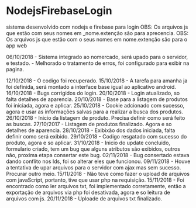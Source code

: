 # NodejsFirebaseLogin

sistema desenvolvido com nodejs e firebase para login
OBS: Os arquivos js que estão com seus nomes em _nome.extenção são para aprecencia.
OBS: Os arquivos js que estão com o seus nomes em nome.extenção são para o app web

06/10/2018 - Sistema integrado ao nomercado, será upado para o servidor, e testado.
		   - Melhorado o tratamento de erros, foi configurado para exibir na pagina.

12/10/2018 - O codigo foi recuperado.
15/10/2018 - A tarefa para amanha ja foi definida, será montado a interface base igual ao aplicativo android.
16/10/2018 - Bugs corrigidos do login.
20/10/2018 - Login atualizado, so falta detalhes de aparencia.
20/10/2018 - Base para a listagem de produtos foi iniciada, agora e aplicar.
25/10/2018 - Cookie adcionado com sucesso, agora e usar as informações salvas para a realizar a busca dos produtos.
26/10/2018 - Inicio da listagem de produto. Precisa definir como será feito as buscas.
27/10/2017 - Listagem de produtos finalizado. Agora e so detalhes de aparencia.
28/10/2018 - Exibixão dos dados iniciada, falta definir como será exibido.
29/10/2018 - Codigo resgatado com sucesso do produto, agora e so aplicar.
31/10/2018 - Inicio do update concluido, formulario criado, tem um bug que alguns atributos são exibidos, outros não, proxima etapa
             consertar este bug.
02/11/2018 - Bug consertado estava dando conflito nos Ids, foi so alterar eles que funcionou.
09/11/2018 - Houve a tentativa de upar arquivos para o servidor com ajax mas sem sucesso. Procurar outro meio.
15/11/2018 - Não teve como fazer o upload de arquivos com javaScript, portanto, tive que usar php na requisição.
15/11/2018 - Foi encontrado como ler arquivos txt, foi implementado corretamente, então a exportação de arquivos via php foi desativada, agora e so leitura de arquivos com js.
20/11/2018 - Uploade de arquivos txt finalizado.




